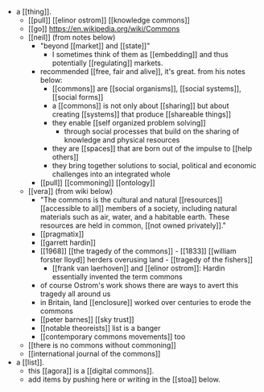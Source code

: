 - a [[thing]].
	- [[pull]] [[elinor ostrom]] [[knowledge commons]]
	- [[go]] https://en.wikipedia.org/wiki/Commons
	- [[neil]] (from notes below)
        - "beyond [[market]] and [[state]]"
			- I sometimes think of them as [[embedding]] and thus potentially [[regulating]] markets.
		- recommended [[free, fair and alive]], it's great. from his notes below:
			- [[commons]] are [[social organisms]], [[social systems]], [[social forms]]
			- a [[commons]] is not only about [[sharing]] but about creating [[systems]] that produce [[shareable things]]
			- they enable [[self organized problem solving]]
				- through social processes that build on the sharing of knowledge and physical resources
			- they are [[spaces]] that are born out of the impulse to [[help others]]
			- they bring together solutions to social, political and economic challenges into an integrated whole
		- [[pull]] [[commoning]] [[ontology]]
	- [[vera]] (from wiki below)
        - "The commons is the cultural and natural [[resources]] [[accessible to all]] members of a society, including natural materials such as air, water, and a habitable earth. These resources are held in common, [[not owned privately]]."
		- [[pragmatix]]
		- [[garrett hardin]]
  		- [[1968]] [[the tragedy of the commons]] 
				- [[1833]] [[william forster lloyd]] herders overusing land
				- [[tragedy of the fishers]]
			- [[frank van laerhoven]] and [[elinor ostrom]]: Hardin essentially invented the term commons
		- of course Ostrom's work shows there are ways to avert this tragedy all around us
		- in Britain, land [[enclosure]] worked over centuries to erode the commons
		- [[peter barnes]] [[sky trust]]
		- [[notable theoreists]] list is a banger
		- [[contemporary commons movements]] too
	- [[there is no commons without commoning]]
	- [[international journal of the commons]]
- a [[list]].
	- this [[agora]] is a [[digital commons]].
	- add items by pushing here or writing in the [[stoa]] below.
